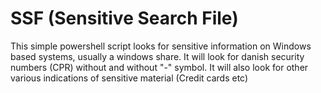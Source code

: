 # SSF (Sensitive Search File) 

This simple powershell script looks for sensitive information on Windows based systems, usually a windows share.
It will look for danish security numbers (CPR) without and without "-" symbol.
It will also look for other various indications of sensitive material (Credit cards etc)
